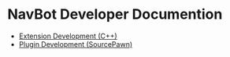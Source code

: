 # NavBot Developer Documention

* [Extension Development (C++)]
* [Plugin Development (SourcePawn)]

<!-- LINKS -->

[Extension Development (C++)]: extension/README.md
[Plugin Development (SourcePawn)]: sourcepawn/README.md